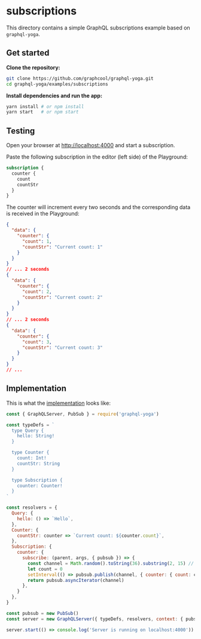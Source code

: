 # subscriptions

This directory contains a simple GraphQL subscriptions example based on `graphql-yoga`.

## Get started

**Clone the repository:**

```sh
git clone https://github.com/graphcool/graphql-yoga.git
cd graphql-yoga/examples/subscriptions
```

**Install dependencies and run the app:**

```sh
yarn install # or npm install
yarn start   # or npm start
```

## Testing

Open your browser at [http://localhost:4000](http://localhost:4000) and start a subscription.

Paste the following subscription in the editor (left side) of the Playground:

```graphql
subscription {
  counter {
    count
    countStr
  }
}
```

The counter will increment every two seconds and the corresponding data is received in the Playground:

```json
{
  "data": {
    "counter": {
      "count": 1,
      "countStr": "Current count: 1"
    }
  }
}
// ... 2 seconds
{
  "data": {
    "counter": {
      "count": 2,
      "countStr": "Current count: 2"
    }
  }
}
// ... 2 seconds
{
  "data": {
    "counter": {
      "count": 3,
      "countStr": "Current count: 3"
    }
  }
}
// ...
```

## Implementation

This is what the [implementation](./index.js) looks like:

```js
const { GraphQLServer, PubSub } = require('graphql-yoga')

const typeDefs = `
  type Query {
    hello: String!
  }

  type Counter {
    count: Int!
    countStr: String
  }

  type Subscription {
    counter: Counter!
  }
`

const resolvers = {
  Query: {
    hello: () => `Hello`,
  },
  Counter: {
    countStr: counter => `Current count: ${counter.count}`,
  },
  Subscription: {
    counter: {
      subscribe: (parent, args, { pubsub }) => {
        const channel = Math.random().toString(36).substring(2, 15) // random channel name
        let count = 0
        setInterval(() => pubsub.publish(channel, { counter: { count: count++ } }), 2000)
        return pubsub.asyncIterator(channel)
      },
    }
  },
}

const pubsub = new PubSub()
const server = new GraphQLServer({ typeDefs, resolvers, context: { pubsub } })

server.start(() => console.log('Server is running on localhost:4000'))
```
